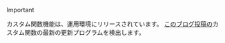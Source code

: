 > [!IMPORTANT]
> カスタム関数機能は、運用環境にリリースされています。 [このブログ投稿の](https://developer.microsoft.com/en-us/office/blogs/office-extensibility-build-2019/)カスタム関数の最新の更新プログラムを検出します。

